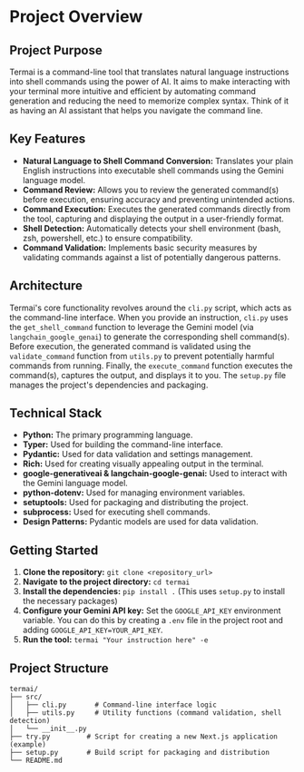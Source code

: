 # Project Overview

## Project Purpose

Termai is a command-line tool that translates natural language instructions into shell commands using the power of AI. It aims to make interacting with your terminal more intuitive and efficient by automating command generation and reducing the need to memorize complex syntax. Think of it as having an AI assistant that helps you navigate the command line.

## Key Features

*   **Natural Language to Shell Command Conversion:** Translates your plain English instructions into executable shell commands using the Gemini language model.
*   **Command Review:** Allows you to review the generated command(s) before execution, ensuring accuracy and preventing unintended actions.
*   **Command Execution:** Executes the generated commands directly from the tool, capturing and displaying the output in a user-friendly format.
*   **Shell Detection:** Automatically detects your shell environment (bash, zsh, powershell, etc.) to ensure compatibility.
*   **Command Validation:** Implements basic security measures by validating commands against a list of potentially dangerous patterns.

## Architecture

Termai's core functionality revolves around the `cli.py` script, which acts as the command-line interface. When you provide an instruction, `cli.py` uses the `get_shell_command` function to leverage the Gemini model (via `langchain_google_genai`) to generate the corresponding shell command(s). Before execution, the generated command is validated using the `validate_command` function from `utils.py` to prevent potentially harmful commands from running. Finally, the `execute_command` function executes the command(s), captures the output, and displays it to you. The `setup.py` file manages the project's dependencies and packaging.

## Technical Stack

*   **Python:** The primary programming language.
*   **Typer:** Used for building the command-line interface.
*   **Pydantic:** Used for data validation and settings management.
*   **Rich:** Used for creating visually appealing output in the terminal.
*   **google-generativeai & langchain-google-genai:** Used to interact with the Gemini language model.
*   **python-dotenv:** Used for managing environment variables.
*   **setuptools:** Used for packaging and distributing the project.
*   **subprocess:** Used for executing shell commands.
*   **Design Patterns:** Pydantic models are used for data validation.

## Getting Started

1.  **Clone the repository:** `git clone <repository_url>`
2.  **Navigate to the project directory:** `cd termai`
3.  **Install the dependencies:** `pip install .` (This uses `setup.py` to install the necessary packages)
4.  **Configure your Gemini API key:** Set the `GOOGLE_API_KEY` environment variable. You can do this by creating a `.env` file in the project root and adding `GOOGLE_API_KEY=YOUR_API_KEY`.
5.  **Run the tool:** `termai "Your instruction here" -e`

## Project Structure

```
termai/
├── src/
│   ├── cli.py       # Command-line interface logic
│   ├── utils.py     # Utility functions (command validation, shell detection)
│   └── __init__.py
├── try.py         # Script for creating a new Next.js application (example)
├── setup.py       # Build script for packaging and distribution
└── README.md
```
